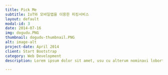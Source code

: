 ```yaml
---
title: Pick Me
subtitle: IoT와 모바일앱을 이용한 피킹서비스
layout: default
modal-id: 3
date: 2014-07-16
img: dogudu.PNG
thumbnail: dogudu-thumbnail.PNG
alt: image-alt
project-date: April 2014
client: Start Bootstrap
category: Web Development
description: Lorem ipsum dolor sit amet, usu cu alterum nominavi lobortis. At duo novum diceret. Tantas apeirian vix et, usu sanctus postulant inciderint ut, populo diceret necessitatibus in vim. Cu eum dicam feugiat noluisse.

---
```

